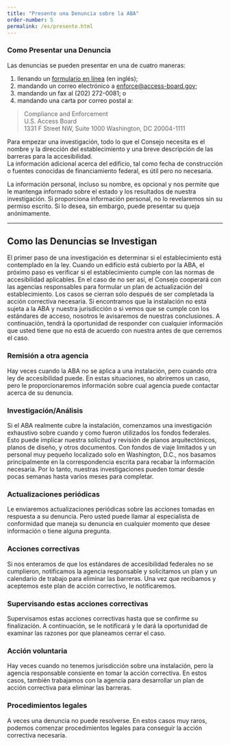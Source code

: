 ```yaml
---
title: "Presente una Denuncia sobre la ABA"
order-number: 5
permalink: /es/presente.html
---
```


### Como Presentar una Denuncia

Las denuncias se pueden presentar en una de cuatro maneras:

1. llenando un [formulario en línea](http://cts.access-board.gov/formsiq/form.do?formset_id=2&amp;ds=fdd&amp;reload=true) (en inglés);
2. mandando un correo electrónico a <enforce@access-board.gov>;
3. mandando un fax al (202) 272-0081; o
4. mandando una carta por correo postal a:

> Compliance and Enforcement  
> U.S. Access Board  
> 1331 F Street NW, Suite 1000
> Washington, DC  20004-1111

Para empezar una investigación, todo lo que el Consejo necesita es el nombre y la dirección del establecimiento y una breve descripción de las barreras para la accesibilidad.\
La información adicional acerca del edificio, tal como fecha de construcción o fuentes conocidas de financiamiento federal, es útil pero no necesaria.

La información personal, incluso su nombre, es opcional y nos permite que le mantenga informado sobre el estado y los resultados de nuestra investigación. Si proporciona información personal, no lo revelaremos sin su permiso escrito. Si lo desea, sin embargo, puede presentar su queja anónimamente.

* * * * *

## Como las Denuncias se Investigan

El primer paso de una investigación es determinar si el establecimiento está contemplado en la ley. Cuando un edificio está cubierto por la ABA, el próximo paso es verificar si el establecimiento cumple con las normas de accesibilidad aplicables. En el caso de no ser así, el Consejo cooperará con las agencias responsables para formular un plan de actualización del establecimiento. Los casos se cierran sólo después de ser completada la acción correctiva necesaria. Si encontramos que la instalación no está sujeta a la ABA y nuestra jurisdicción o si vemos que se cumple con los estándares de acceso, nosotros le avisaremos de nuestras conclusiones. A continuación, tendrá la oportunidad de responder con cualquier información que usted tiene que no está de acuerdo con nuestra antes de que cerremos el caso.

### Remisión a otra agencia

Hay veces cuando la ABA no se aplica a una instalación, pero cuando otra ley de accesibilidad puede. En estas situaciones, no abriremos un caso, pero le proporcionaremos información sobre cual agencia puede contactar acerca de su denuncia.

### Investigación/Análisis

Si el ABA realmente cubre la instalación, comenzamos una investigación exhaustivo sobre cuando y como fueron utilizados los fondos federales. Esto puede implicar nuestra solicitud y revisión de planos arquitectónicos, planos de diseño, y otros documentos. Con fondos de viaje limitados y un personal muy pequeño localizado solo en Washington, D.C., nos basamos principalmente en la correspondencia escrita para recabar la información necesaria. Por lo tanto, nuestras investigaciones pueden tomar desde pocas semanas hasta varios meses para completar.

### Actualizaciones periódicas

Le enviaremos actualizaciones periódicas sobre las acciones tomadas en respuesta a su denuncia. Pero usted puede llamar al especialista de conformidad que maneja su denuncia en cualquier momento que desee información o tiene alguna pregunta.

### Acciones correctivas

Si nos enteramos de que los estándares de accesibilidad federales no se cumplieron, notificamos la agencia responsable y solicitamos un plan y un calendario de trabajo para eliminar las barreras. Una vez que recibamos y aceptemos este plan de acción correctivo, le notificaremos.

### Supervisando estas acciones correctivas

Supervisamos estas acciones correctivas hasta que se confirme su finalización. A continuación, se le notificará y le dará la oportunidad de examinar las razones por que planeamos cerrar el caso.

### Acción voluntaria

Hay veces cuando no tenemos jurisdicción sobre una instalación, pero la agencia responsable consiente en tomar la acción correctiva. En estos casos, también trabajamos con la agencia para desarrollar un plan de acción correctiva para eliminar las barreras.

### Procedimientos legales

A veces una denuncia no puede resolverse. En estos casos muy raros, podemos comenzar procedimientos legales para conseguir la acción correctiva necesaria.
